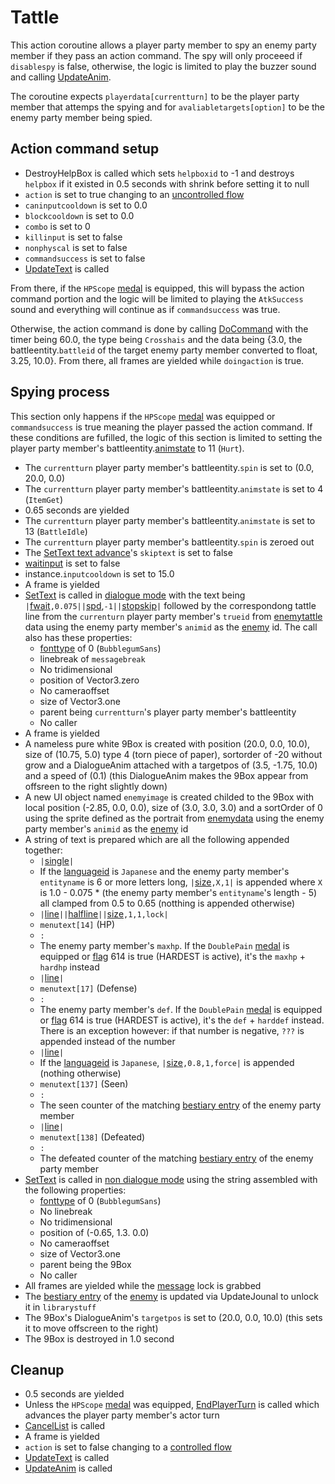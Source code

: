 # Tattle
This action coroutine allows a player party member to spy an enemy party member if they pass an action command. The spy will only proceeed if `disablespy` is false, otherwise, the logic is limited to play the buzzer sound and calling [UpdateAnim](../../Visual%20rendering/UpdateAnim.md).

The coroutine expects `playerdata[currentturn]` to be the player party member that attemps the spying and for `avaliabletargets[option]` to be the enemy party member being spied.

## Action command setup

- DestroyHelpBox is called which sets `helpboxid` to -1 and destroys `helpbox` if it existed in 0.5 seconds with shrink before setting it to null
- `action` is set to true changing to an [uncontrolled flow](../Update%20flows/Uncontrolled%20flow.md)
- `caninputcooldown` is set to 0.0
- `blockcooldown` is set to 0.0
- `combo` is set to 0
- `killinput` is set to false
- `nonphyscal` is set to false
- `commandsuccess` is set to false
- [UpdateText](../../Visual%20rendering/UpdateText.md) is called

From there, if the `HPScope` [medal](../../../Enums%20and%20IDs/Medal.md) is equipped, this will bypass the action command portion and the logic will be limited to playing the `AtkSuccess` sound and everything will continue as if `commandsuccess` was true.

Otherwise, the action command is done by calling [DoCommand](../../DoCommand.md) with the timer being 60.0, the type being `Crosshais` and the data being {3.0, the battleentity.`battleid` of the target enemy party member converted to float, 3.25, 10.0}. From there, all frames are yielded while `doingaction` is true.

## Spying process
This section only happens if the `HPScope` [medal](../../../Enums%20and%20IDs/Medal.md) was equipped or `commandsuccess` is true meaning the player passed the action command. If these conditions are fufilled, the logic of this section is limited to setting the player party member's battleentity.[animstate](../../../Entities/EntityControl/Animations/animstate.md) to 11 (`Hurt`).

- The `currentturn` player party member's battleentity.`spin` is set to (0.0, 20.0, 0.0)
- The `currentturn` player party member's battleentity.`animstate` is set to 4 (`ItemGet`)
- 0.65 seconds are yielded
- The `currentturn` player party member's battleentity.`animstate` is set to 13 (`BattleIdle`)
- The `currentturn` player party member's battleentity.`spin` is zeroed out
- The [SetText text advance](../../../SetText/Related%20Systems/Text%20advance.md)'s `skiptext` is set to false
- [waitinput](../../../SetText/Notable%20states.md#waitinput) is set to false
- instance.`inputcooldown` is set to 15.0
- A frame is yielded
- [SetText](../../../SetText/SetText.md) is called in [dialogue mode](../../../SetText/Dialogue%20mode.md#dialogue-mode) with the text being `|`[fwait](../../../SetText/Individual%20commands/Fwait.md)`,0.075||`[spd](../../../SetText/Individual%20commands/Spd.md),`-1||`[stopskip](../../../SetText/Individual%20commands/Stopskip.md)`|` followed by the correspondong tattle line from the `currenturn` player party member's `trueid` from [enemytattle](../../../TextAsset%20Data/Enemies%20data.md#enemytattle-data) data using the enemy party member's `animid` as the [enemy](../../../Enums%20and%20IDs/Enemies.md) id. The call also has these properties:
    - [fonttype](../../../SetText/Notable%20states.md#fonttype) of 0 (`BubblegumSans`)
    - linebreak of `messagebreak`
    - No tridimensional
    - position of Vector3.zero
    - No cameraoffset
    - size of Vector3.one
    - parent being `currentturn`'s player party member's battleentity
    - No caller
- A frame is yielded
- A nameless pure white 9Box is created with position (20.0, 0.0, 10.0), size of (10.75, 5.0) type 4 (torn piece of paper), sortorder of -20 without grow and a DialogueAnim attached with a targetpos of (3.5, -1.75, 10.0) and a speed of (0.1) (this DialogueAnim makes the 9Box appear from offsreen to the right slightly down)
- A new UI object named `enemyimage` is created childed to the 9Box with local position (-2.85, 0.0, 0.0), size of (3.0, 3.0, 3.0) and a sortOrder of 0 using the sprite defined as the portrait from [enemydata](../../../TextAsset%20Data/Enemies%20data.md#getenemyportrait) using the enemy party member's `animid` as the [enemy](../../../Enums%20and%20IDs/Enemies.md) id
- A string of text is prepared which are all the following appended together:
    - `|`[single](../../../SetText/Individual%20commands/Single.md)`|`
    - If the [languageid](../../../SetText/languageid.md) is `Japanese` and the enemy party member's `entityname` is 6 or more letters long, `|`[size](../../../SetText/Individual%20commands/size.md)`,X,1|` is appended where `X` is 1.0 - 0.075 * (the enemy party member's `entityname`'s length - 5) all clamped from 0.5 to 0.65 (notthing is appended otherwise)
    - `|`[line](../../../SetText/Individual%20commands/Line.md)`||`[halfline](../../../SetText/Individual%20commands/Halfline.md)`||`[size](../../../SetText/Individual%20commands/size.md)`,1,1,lock|`
    - `menutext[14]` (HP)
    - `: `
    - The enemy party member's `maxhp`. If the `DoublePain` [medal](../../../Enums%20and%20IDs/Medal.md) is equipped or [flag](../../../Flags%20arrays/flags.md) 614 is true (HARDEST is active), it's the `maxhp` + `hardhp` instead
    - `|`[line](../../../SetText/Individual%20commands/Line.md)`|`
    - `menutext[17]` (Defense)
    - `: `
    - The enemy party member's `def`. If the `DoublePain` [medal](../../../Enums%20and%20IDs/Medal.md) is equipped or [flag](../../../Flags%20arrays/flags.md) 614 is true (HARDEST is active), it's the `def` + `harddef` instead. There is an exception however: if that number is negative, `???` is appended instead of the number
    - `|`[line](../../../SetText/Individual%20commands/Line.md)`|`
    - If the [languageid](../../../SetText/languageid.md) is `Japanese`, `|`[size](../../../SetText/Individual%20commands/size.md)`,0.8,1,force|` is appended (nothing otherwise)
    - `menutext[137]` (Seen)
    - `: `
    - The seen counter of the matching [bestiary entry](../../../Enums%20and%20IDs/librarystuff/Bestiary%20entry.md) of the enemy party member
    - `|`[line](../../../SetText/Individual%20commands/Line.md)`|`
    - `menutext[138]` (Defeated)
    - `: `
    - The defeated counter of the matching [bestiary entry](../../../Enums%20and%20IDs/librarystuff/Bestiary%20entry.md) of the enemy party member
- [SetText](../../../SetText/SetText.md) is called in [non dialogue mode](../../../SetText/Dialogue%20mode.md#non-dialogue-mode) using the string assembled with the following properties:
    - [fonttype](../../../SetText/Notable%20states.md#fonttype) of 0 (`BubblegumSans`)
    - No linebreak
    - No tridimensional
    - position of (-0.65, 1.3. 0.0)
    - No cameraoffset
    - size of Vector3.one
    - parent being the 9Box
    - No caller
- All frames are yielded while the [message](../../../SetText/Notable%20states.md#message) lock is grabbed
- The [bestiary entry](../../../Enums%20and%20IDs/librarystuff/Bestiary%20entry.md) of the [enemy](../../../Enums%20and%20IDs/Enemies.md) is updated via UpdateJounal to unlock it in `librarystuff`
- The 9Box's DialogueAnim's `targetpos` is set to (20.0, 0.0, 10.0) (this sets it to move offscreen to the right)
- The 9Box is destroyed in 1.0 second

## Cleanup

- 0.5 seconds are yielded
- Unless the `HPScope` [medal](../../../Enums%20and%20IDs/Medal.md) was equipped, [EndPlayerTurn](../EndPlayerTurn.md) is called which advances the player party member's actor turn
- [CancelList](../../Player%20UI/CancelList.md) is called
- A frame is yielded
- `action` is set to false changing to a [controlled flow](../Update%20flows/Controlled%20flow.md)
- [UpdateText](../../Visual%20rendering/UpdateText.md) is called
- [UpdateAnim](../../Visual%20rendering/UpdateAnim.md) is called
